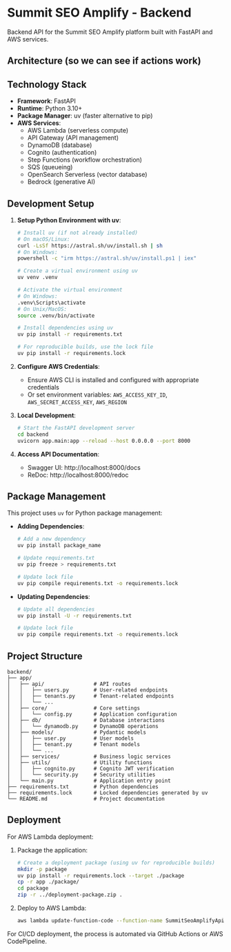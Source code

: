 # Summit SEO Amplify - Backend

Backend API for the Summit SEO Amplify platform built with FastAPI and AWS services.

## Architecture (so we can see if actions work)
## Technology Stack

- **Framework**: FastAPI
- **Runtime**: Python 3.10+
- **Package Manager**: uv (faster alternative to pip)
- **AWS Services**:
  - AWS Lambda (serverless compute)
  - API Gateway (API management)
  - DynamoDB (database)
  - Cognito (authentication)
  - Step Functions (workflow orchestration)
  - SQS (queueing)
  - OpenSearch Serverless (vector database)
  - Bedrock (generative AI)

## Development Setup

1. **Setup Python Environment with uv**:
   ```bash
   # Install uv (if not already installed)
   # On macOS/Linux:
   curl -LsSf https://astral.sh/uv/install.sh | sh
   # On Windows:
   powershell -c "irm https://astral.sh/uv/install.ps1 | iex"
   
   # Create a virtual environment using uv
   uv venv .venv
   
   # Activate the virtual environment
   # On Windows:
   .venv\Scripts\activate
   # On Unix/MacOS:
   source .venv/bin/activate
   
   # Install dependencies using uv
   uv pip install -r requirements.txt
   
   # For reproducible builds, use the lock file
   uv pip install -r requirements.lock
   ```

2. **Configure AWS Credentials**:
   - Ensure AWS CLI is installed and configured with appropriate credentials
   - Or set environment variables: `AWS_ACCESS_KEY_ID`, `AWS_SECRET_ACCESS_KEY`, `AWS_REGION`

3. **Local Development**:
   ```bash
   # Start the FastAPI development server
   cd backend
   uvicorn app.main:app --reload --host 0.0.0.0 --port 8000
   ```

4. **Access API Documentation**:
   - Swagger UI: http://localhost:8000/docs
   - ReDoc: http://localhost:8000/redoc

## Package Management

This project uses `uv` for Python package management:

- **Adding Dependencies**:
  ```bash
  # Add a new dependency
  uv pip install package_name
  
  # Update requirements.txt
  uv pip freeze > requirements.txt
  
  # Update lock file
  uv pip compile requirements.txt -o requirements.lock
  ```

- **Updating Dependencies**:
  ```bash
  # Update all dependencies
  uv pip install -U -r requirements.txt
  
  # Update lock file
  uv pip compile requirements.txt -o requirements.lock
  ```

## Project Structure

```
backend/
├── app/
│   ├── api/                # API routes
│   │   ├── users.py        # User-related endpoints
│   │   ├── tenants.py      # Tenant-related endpoints
│   │   └── ...
│   ├── core/               # Core settings
│   │   └── config.py       # Application configuration
│   ├── db/                 # Database interactions
│   │   └── dynamodb.py     # DynamoDB operations
│   ├── models/             # Pydantic models
│   │   ├── user.py         # User models
│   │   ├── tenant.py       # Tenant models
│   │   └── ...
│   ├── services/           # Business logic services
│   ├── utils/              # Utility functions
│   │   ├── cognito.py      # Cognito JWT verification
│   │   └── security.py     # Security utilities
│   └── main.py             # Application entry point
├── requirements.txt        # Python dependencies
├── requirements.lock       # Locked dependencies generated by uv
└── README.md               # Project documentation
```

## Deployment

For AWS Lambda deployment:

1. Package the application:
   ```bash
   # Create a deployment package (using uv for reproducible builds)
   mkdir -p package
   uv pip install -r requirements.lock --target ./package
   cp -r app ./package/
   cd package
   zip -r ../deployment-package.zip .
   ```

2. Deploy to AWS Lambda:
   ```bash
   aws lambda update-function-code --function-name SummitSeoAmplifyApi --zip-file fileb://deployment-package.zip
   ```

For CI/CD deployment, the process is automated via GitHub Actions or AWS CodePipeline. 